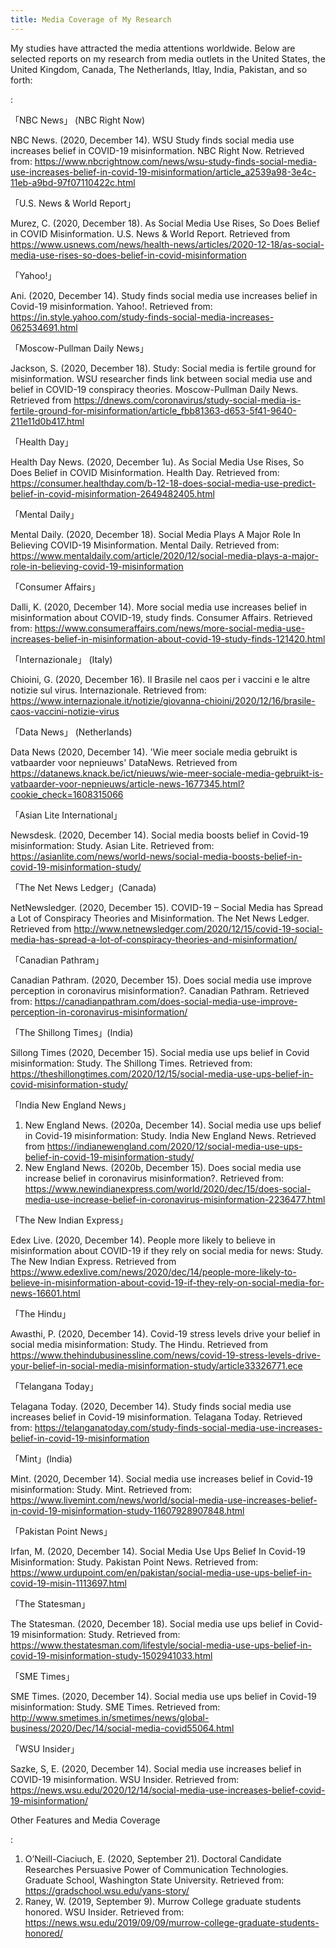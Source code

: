 ```yaml
---
title: Media Coverage of My Research
---
```

My studies have attracted the media attentions worldwide. Below are selected reports on my research from media outlets in the United States, the United Kingdom, Canada, The Netherlands, Itlay, India, Pakistan, and so forth:

:

「NBC News」 (NBC Right Now)

NBC News. (2020, December 14). WSU Study finds social media use increases belief in COVID-19 misinformation. NBC Right Now. Retrieved from: https://www.nbcrightnow.com/news/wsu-study-finds-social-media-use-increases-belief-in-covid-19-misinformation/article_a2539a98-3e4c-11eb-a9bd-97f07110422c.html 

「U.S. News & World Report」

Murez, C. (2020, December 18). As Social Media Use Rises, So Does Belief in COVID Misinformation. U.S. News & World Report. Retrieved from https://www.usnews.com/news/health-news/articles/2020-12-18/as-social-media-use-rises-so-does-belief-in-covid-misinformation

「Yahoo!」

Ani. (2020, December 14). Study finds social media use increases belief in Covid-19 misinformation. Yahoo!. Retrieved from: https://in.style.yahoo.com/study-finds-social-media-increases-062534691.html 

「Moscow-Pullman Daily News」

Jackson, S. (2020, December 18). Study: Social media is fertile ground for misinformation. WSU researcher finds link between social media use and belief in COVID-19 conspiracy theories. Moscow-Pullman Daily News. Retrieved from https://dnews.com/coronavirus/study-social-media-is-fertile-ground-for-misinformation/article_fbb81363-d653-5f41-9640-211e11d0b417.html

「Health Day」

Health Day News. (2020, December 1u). As Social Media Use Rises, So Does Belief in COVID Misinformation. Health Day. Retrieved from: https://consumer.healthday.com/b-12-18-does-social-media-use-predict-belief-in-covid-misinformation-2649482405.html 

「Mental Daily」

Mental Daily. (2020, December 18). Social Media Plays A Major Role In Believing COVID-19 Misinformation. Mental Daily. Retrieved from: https://www.mentaldaily.com/article/2020/12/social-media-plays-a-major-role-in-believing-covid-19-misinformation

「Consumer Affairs」

Dalli, K. (2020, December 14). More social media use increases belief in misinformation about COVID-19, study finds. Consumer Affairs. Retrieved from: https://www.consumeraffairs.com/news/more-social-media-use-increases-belief-in-misinformation-about-covid-19-study-finds-121420.html 

「Internazionale」 (Italy)

Chioini, G. (2020, December 16). Il Brasile nel caos per i vaccini e le altre notizie sul virus. Internazionale. Retrieved from: https://www.internazionale.it/notizie/giovanna-chioini/2020/12/16/brasile-caos-vaccini-notizie-virus 

「Data News」 (Netherlands)

Data News (2020, December 14). 'Wie meer sociale media gebruikt is vatbaarder voor nepnieuws' DataNews. Retrieved from https://datanews.knack.be/ict/nieuws/wie-meer-sociale-media-gebruikt-is-vatbaarder-voor-nepnieuws/article-news-1677345.html?cookie_check=1608315066 

「Asian Lite International」

Newsdesk. (2020, December 14). Social media boosts belief in Covid-19 misinformation: Study. Asian Lite. Retrieved from: https://asianlite.com/news/world-news/social-media-boosts-belief-in-covid-19-misinformation-study/ 

「The Net News Ledger」(Canada)

NetNewsledger. (2020, December 15). COVID-19 – Social Media has Spread a Lot of Conspiracy Theories and Misinformation. The Net News Ledger. Retrieved from http://www.netnewsledger.com/2020/12/15/covid-19-social-media-has-spread-a-lot-of-conspiracy-theories-and-misinformation/ 

「Canadian Pathram」

Canadian Pathram. (2020, December 15). Does social media use improve perception in coronavirus misinformation?. Canadian Pathram. Retrieved from: https://canadianpathram.com/does-social-media-use-improve-perception-in-coronavirus-misinformation/ 

「The Shillong Times」(India)

Sillong Times (2020, December 15). Social media use ups belief in Covid misinformation: Study. The Shillong Times. Retrieved from: https://theshillongtimes.com/2020/12/15/social-media-use-ups-belief-in-covid-misinformation-study/ 

「India New England News」

1.	New England News. (2020a, December 14). Social media use ups belief in Covid-19 misinformation: Study. India New England News. Retrieved from https://indianewengland.com/2020/12/social-media-use-ups-belief-in-covid-19-misinformation-study/ 
2.	New England News. (2020b, December 15). Does social media use increase belief in coronavirus misinformation?. Retrieved from: https://www.newindianexpress.com/world/2020/dec/15/does-social-media-use-increase-belief-in-coronavirus-misinformation-2236477.html 

「The New Indian Express」

Edex Live. (2020, December 14). People more likely to believe in misinformation about COVID-19 if they rely on social media for news: Study. The New Indian Express. Retrieved from https://www.edexlive.com/news/2020/dec/14/people-more-likely-to-believe-in-misinformation-about-covid-19-if-they-rely-on-social-media-for-news-16601.html 

「The Hindu」

Awasthi, P. (2020, December 14). Covid-19 stress levels drive your belief in social media misinformation: Study. The Hindu. Retrieved from https://www.thehindubusinessline.com/news/covid-19-stress-levels-drive-your-belief-in-social-media-misinformation-study/article33326771.ece 

「Telangana Today」

Telagana Today. (2020, December 14). Study finds social media use increases belief in Covid-19 misinformation. Telagana Today. Retrieved from: https://telanganatoday.com/study-finds-social-media-use-increases-belief-in-covid-19-misinformation 

「Mint」(India)

Mint. (2020, December 14). Social media use increases belief in Covid-19 misinformation: Study. Mint. Retrieved from: https://www.livemint.com/news/world/social-media-use-increases-belief-in-covid-19-misinformation-study-11607928907848.html

「Pakistan Point News」

Irfan, M. (2020, December 14). Social Media Use Ups Belief In Covid-19 Misinformation: Study. Pakistan Point News. Retrieved from: https://www.urdupoint.com/en/pakistan/social-media-use-ups-belief-in-covid-19-misin-1113697.html 

「The Statesman」

The Statesman. (2020, December 18). Social media use ups belief in Covid-19 misinformation: Study. Retrieved from: https://www.thestatesman.com/lifestyle/social-media-use-ups-belief-in-covid-19-misinformation-study-1502941033.html 

「SME Times」

SME Times. (2020, December 14). Social media use ups belief in Covid-19 misinformation: Study. SME Times. Retrieved from: http://www.smetimes.in/smetimes/news/global-business/2020/Dec/14/social-media-covid55064.html 

「WSU Insider」

Sazke, S, E. (2020, December 14). Social media use increases belief in COVID-19 misinformation. WSU Insider. Retrieved from: https://news.wsu.edu/2020/12/14/social-media-use-increases-belief-covid-19-misinformation/




Other Features and Media Coverage

:

1.	O’Neill-Ciaciuch, E. (2020, September 21). Doctoral Candidate Researches Persuasive Power of Communication Technologies. Graduate School, Washington State University. Retrieved from: https://gradschool.wsu.edu/yans-story/ 
2.	Raney, W. (2019, September 9). Murrow College graduate students honored. WSU Insider. Retrieved from: https://news.wsu.edu/2019/09/09/murrow-college-graduate-students-honored/
